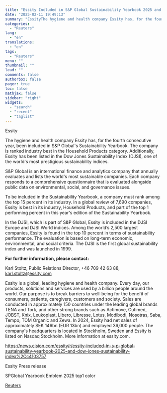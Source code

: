 ```yaml
---
title: "Essity Included in S&P Global Sustainability Yearbook 2025 and Dow Jones Sustainability Index"
date: "2025-02-11 19:49:13"
summary: "EssityThe hygiene and health company Essity has, for the fourth consecutive year, been included in S&amp;P Global's Sustainability Yearbook. The company is ranked industry best in the Household Products category. Additionally, Essity has been listed in the Dow Jones Sustainability Index (DJSI), one of the world's most prestigious sustainability indices.S&amp;P..."
categories:
  - "Reuters"
lang:
  - "en"
translations:
  - "en"
tags:
  - "Reuters"
menu: ""
thumbnail: ""
lead: ""
comments: false
authorbox: false
pager: true
toc: false
mathjax: false
sidebar: "right"
widgets:
  - "search"
  - "recent"
  - "taglist"
---
```


Essity

The hygiene and health company Essity has, for the fourth consecutive year, been included in S&P Global's Sustainability Yearbook. The company is ranked industry best in the Household Products category. Additionally, Essity has been listed in the Dow Jones Sustainability Index (DJSI), one of the world's most prestigious sustainability indices.

S&P Global is an international finance and analytics company that annually evaluates and lists the world's most sustainable companies. Each company responds to a comprehensive questionnaire that is evaluated alongside public data on environmental, social, and governance issues.

To be included in the Sustainability Yearbook, a company must rank among the top 15 percent in its industry. In a global review of 7,690 companies, Essity is best in its industry, Household Products, and part of the top 1 performing percent in this year's edition of the Sustainability Yearbook.

In the DJSI, which is part of S&P Global, Essity is included in the DJSI Europe and DJSI World indices. Among the world’s 2,500 largest companies, Essity is found in the top 10 percent in terms of sustainability performance. The evaluation is based on long-term economic, environmental, and social criteria. The DJSI is the first global sustainability index and was launched in 1999.

**For further information, please contact:**

Karl Stoltz, Public Relations Director, +46 709 42 63 88, karl.stoltz@essity.com

Essity is a global, leading hygiene and health company. Every day, our products, solutions and services are used by a billion people around the world. Our purpose is to break barriers to well-being for the benefit of consumers, patients, caregivers, customers and society. Sales are conducted in approximately 150 countries under the leading global brands TENA and Tork, and other strong brands such as Actimove, Cutimed, JOBST, Knix, Leukoplast, Libero, Libresse, Lotus, Modibodi, Nosotras, Saba, Tempo, TOM Organic and Zewa. In 2024, Essity had net sales of approximately SEK 146bn (EUR 13bn) and employed 36,000 people. The company's headquarters is located in Stockholm, Sweden and Essity is listed on Nasdaq Stockholm. More information at essity.com.

https://news.cision.com/essity/r/essity-included-in-s-p-global-sustainability-yearbook-2025-and-dow-jones-sustainability-index%2Cc4103757

Essity Press release

SPGlobal Yearbook Emblem 2025 top1 color

[Reuters](https://www.tradingview.com/news/reuters.com,2025-02-11:newsml_WkrbSTyMb:0-essity-included-in-s-p-global-sustainability-yearbook-2025-and-dow-jones-sustainability-index/)

